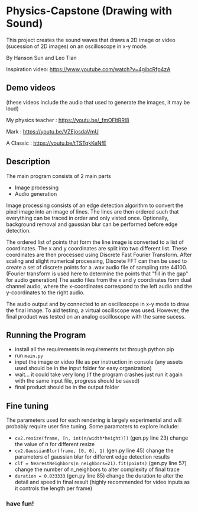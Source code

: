 # Physics-Capstone (Drawing with Sound)

This project creates the sound waves that draws a 2D image or video (sucession of 2D images) on an oscilloscope in x-y mode.

By Hanson Sun and Leo Tian

Inspiration video: https://www.youtube.com/watch?v=4gibcRfp4zA

## Demo videos
(these videos include the audio that used to generate the images, it may be loud)

My physics teacher : https://youtu.be/_fmOFltRRl8 

Mark : https://youtu.be/VZEjosdaVmU 

A Classic : https://youtu.be/tTSTqkKeNfE

## Description

The main program consists of 2 main parts
- Image processing
- Audio generation

Image processing consists of an edge detection algorithm to convert the pixel image into an image of lines. The lines are then ordered such that everything can be traced in order and only visted once. Optionally, background removal and gaussian blur can be performed before edge detection.

The ordered list of points that form the line image is converted to a list of coordinates. The x and y coordinates are split into two different list. These coordinates are then processed using Discrete Fast Fourier Transform. After scaling and slight numerical processing, Discrete FFT can then be used to create a set of discrete points for a .wav audio file of sampling rate 44100. (Fourier transform is used here to determine the points that "fill in the gap" for audio generation) The audio files from the x and y coordinates form dual channel audio, where the x-coordinates correspond to the left audio and the y-coordinates to the right audio. 

The audio output and by connected to an oscilloscope in x-y mode to draw the final image. To aid testing, a virtual oscillscope was used. However, the final product was tested on an analog oscilloscope with the same sucess. 

## Running the Program

- install all the requirements in requirements.txt through python pip
- run `main.py`
- input the image or video file as per instruction in console (any assets used should be in the input folder for easy organization)
- wait... it could take very long (if the program crashes just run it again with the same input file, progress should be saved)
- final product should be in the output folder

## Fine tuning

The parameters used for each rendering is largely experimental and will probably require user fine tuning. 
Some paramaters to explore include:
- `cv2.resize(frame, [n, int(n/width*height)])` (gen.py line 23) change the value of n for different resize
- `cv2.GaussianBlur(frame, [0, 0], 1)` (gen.py line 45) change the parameters of gaussian blur for different edge detection results
- `clf = NearestNeighbors(n_neighbors=21).fit(points)` (gen.py line 57) change the number of n_neighbors to alter complexity of final trace
- `duration = 0.033333` (gen.py line 85) change the duration to alter the detail and speed in final result (highly recommended for video inputs as it controls the length per frame)

### have fun!


